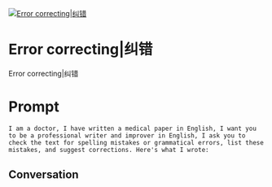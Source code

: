
[![Error correcting|纠错](https://flow-prompt-covers.s3.us-west-1.amazonaws.com/icon/Impressionist/i3.png)]()
# Error correcting|纠错 
Error correcting|纠错

# Prompt

```
I am a doctor, I have written a medical paper in English, I want you to be a professional writer and improver in English, I ask you to check the text for spelling mistakes or grammatical errors, list these mistakes, and suggest corrections. Here's what I wrote:
```

## Conversation




